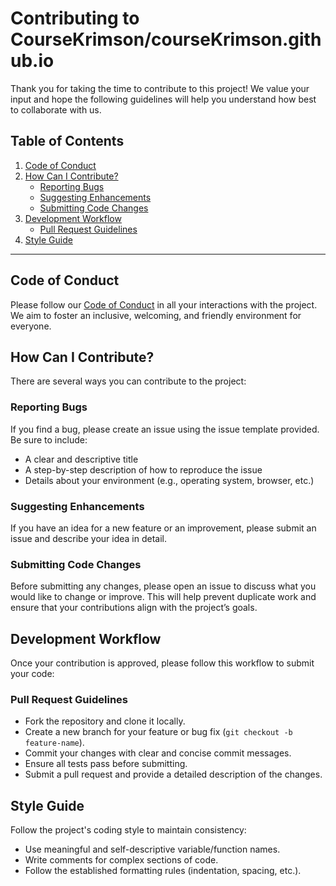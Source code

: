 <h1>Contributing to CourseKrimson/courseKrimson.github.io </h1>

<p>Thank you for taking the time to contribute to this project! We value your input and hope the following guidelines will help you understand how best to collaborate with us.</p>

<h2>Table of Contents</h2>
<ol>
  <li><a href="https://github.com/CourseKrimson/courseKrimson.github.io/tree/main?tab=coc-ov-file#readme">Code of Conduct</a></li>
  <li><a href="#how-can-i-contribute">How Can I Contribute?</a>
    <ul>
      <li><a href="#reporting-bugs">Reporting Bugs</a></li>
      <li><a href="#suggesting-enhancements">Suggesting Enhancements</a></li>
      <li><a href="#submitting-code-changes">Submitting Code Changes</a></li>
    </ul>
  </li>
  <li><a href="#development-workflow">Development Workflow</a>
    <ul>
      <li><a href="#pull-request-guidelines">Pull Request Guidelines</a></li>
    </ul>
  </li>
  <li><a href="#style-guide">Style Guide</a></li>
</ol>

<hr>

<h2 id="code-of-conduct">Code of Conduct</h2>
<p>Please follow our <a href="link_to_code_of_conduct.md">Code of Conduct</a> in all your interactions with the project. We aim to foster an inclusive, welcoming, and friendly environment for everyone.</p>

<h2 id="how-can-i-contribute">How Can I Contribute?</h2>
<p>There are several ways you can contribute to the project:</p>

<h3 id="reporting-bugs">Reporting Bugs</h3>
<p>If you find a bug, please create an issue using the issue template provided. Be sure to include:</p>
<ul>
  <li>A clear and descriptive title</li>
  <li>A step-by-step description of how to reproduce the issue</li>
  <li>Details about your environment (e.g., operating system, browser, etc.)</li>
</ul>

<h3 id="suggesting-enhancements">Suggesting Enhancements</h3>
<p>If you have an idea for a new feature or an improvement, please submit an issue and describe your idea in detail.</p>

<h3 id="submitting-code-changes">Submitting Code Changes</h3>
<p>Before submitting any changes, please open an issue to discuss what you would like to change or improve. This will help prevent duplicate work and ensure that your contributions align with the project’s goals.</p>

<h2 id="development-workflow">Development Workflow</h2>
<p>Once your contribution is approved, please follow this workflow to submit your code:</p>

<h3 id="pull-request-guidelines">Pull Request Guidelines</h3>
<ul>
  <li>Fork the repository and clone it locally.</li>
  <li>Create a new branch for your feature or bug fix (<code>git checkout -b feature-name</code>).</li>
  <li>Commit your changes with clear and concise commit messages.</li>
  <li>Ensure all tests pass before submitting.</li>
  <li>Submit a pull request and provide a detailed description of the changes.</li>
</ul>

<h2 id="style-guide">Style Guide</h2>
<p>Follow the project's coding style to maintain consistency:</p>
<ul>
  <li>Use meaningful and self-descriptive variable/function names.</li>
  <li>Write comments for complex sections of code.</li>
  <li>Follow the established formatting rules (indentation, spacing, etc.).</li>
</ul>
